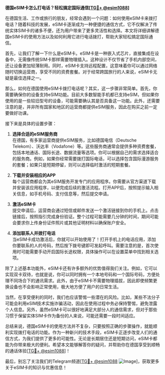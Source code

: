 **德国eSIM卡怎么打电话？轻松搞定国际通信[[TG💪+ @esim1088](https://t.me/s/esim1088)]**

在德国生活、工作或旅行的朋友，经常会遇到一个问题：如何使用eSIM卡来拨打电话？随着科技的发展，eSIM卡逐渐成为一种便捷的通信方式，它不仅解决了传统实体SIM卡的诸多不便，还为用户带来了更多灵活性和选择。本文将详细讲解德国eSIM卡的使用方法以及如何利用它进行电话拨打，帮助大家轻松搞定国际通信。

首先，让我们了解一下什么是eSIM卡。eSIM卡是一种嵌入式芯片，直接集成在设备中，无需像传统SIM卡那样需要物理插入。这种设计不仅节省了手机内部空间，还让设备更加轻薄耐用。同时，eSIM卡支持远程配置，这意味着你可以通过网络随时切换运营商，享受不同的资费套餐。对于经常跨国旅行的人来说，eSIM卡无疑是最佳选择之一。

那么，如何在德国使用eSIM卡拨打电话呢？其实，这一步骤非常简单。首先，你需要确保你的设备支持eSIM功能。目前大多数智能手机都已支持eSIM，但如果你使用的是一些较旧型号的设备，可能需要确认其是否具备这一功能。此外，还需要注意的是，并非所有国家和地区的运营商都提供eSIM服务，因此在购买之前一定要做好功课。

接下来是具体的设置步骤：

1. **选择合适的eSIM服务商**  
   在德国，有多家运营商提供eSIM服务，比如德国电信（Deutsche Telekom）、沃达丰（Vodafone）等。这些服务商通常会提供多种资费套餐，包括本地通话、国际长途、数据流量等选项。你可以根据自己的需求选择适合的服务商。例如，如果你经常需要拨打国际电话，可以选择包含国际漫游服务的套餐；如果只是短期停留，则可以选择临时激活的短期套餐。

2. **下载并安装相应的APP**  
   每个运营商都会为其eSIM服务开发专门的应用程序。你需要从官方渠道下载并安装该应用程序，以便完成后续的激活流程。打开APP后，按照提示输入相关信息，如手机号码、支付信息等，然后提交申请。

3. **激活eSIM卡**  
   提交申请后，运营商会通过短信或邮件发送一个激活链接到你的手机上。点击链接后，按照指引完成身份验证。整个过程可能需要几分钟的时间，期间可能会要求你上传身份证件照片或其他证明材料以确保账户安全。

4. **添加联系人并拨打电话**  
   当eSIM卡成功激活后，你就可以开始使用了！打开手机上的电话应用，添加你要联系的人的号码，然后按下拨号键即可发起呼叫。需要注意的是，首次使用时可能需要手动开启国际长途权限，具体操作可以在设置菜单中找到相关选项。

除了上述基本功能外，eSIM卡还有许多额外的优势值得我们关注。例如，它可以实现双卡双待，也就是说，你可以同时拥有一个本地号码和一个国际号码，方便处理不同场合下的通讯需求。此外，由于eSIM卡不需要物理插拔，因此即使频繁更换设备也不会影响正常使用，极大地方便了用户的日常生活。

当然，在享受便利的同时，我们也应该警惕一些潜在的风险。比如，某些不法分子可能会利用eSIM技术实施诈骗活动，因此在使用过程中务必保持警惕，避免泄露个人信息。另外，虽然eSIM卡可以很好地满足大部分人的通信需求，但对于那些习惯于保留实体SIM卡作为备份的人来说，可能还需要一段时间适应。

总结来说，德国eSIM卡的使用方法并不复杂，只要按照正确的步骤操作，就能顺利实现拨打电话的功能。作为一种新兴的技术手段，eSIM卡正逐步改变人们的通信方式，为我们提供了更多的可能性。无论是长期居住还是短期访问，eSIM卡都能为你带来极大的便利。希望本文能够解答你的疑问，并帮助你在德国享受到顺畅的通话体验[[TG💪+ @esim1088](https://t.me/s/esim1088)]！

最后，别忘了关注我们的Telegram频道[[TG💪+ @esim1088](https://t.me/s/esim1088) ![Image](https://i.postimg.cc/4NQfJmqS/Snipaste-2025-05-13-00-14-12.png)]，获取更多关于eSIM卡的知识与优惠信息！